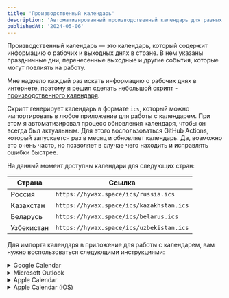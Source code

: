 ```yaml
---
title: 'Производственный календарь'
description: 'Автоматизированный производственный календарь для разных стран'
publishedAt: '2024-05-06'
---
```


Производственный календарь — это календарь, который содержит информацию о рабочих и выходных днях в стране.
В нем указаны праздничные дни, перенесенные выходные и другие события, которые могут повлиять на работу.

Мне надоело каждый раз искать информацию о рабочих днях в интернете, поэтому я решил сделать небольшой скрипт - [<span class="i-uil:github-alt"></span> производственного календаря](https://github.com/hywax/production-calendar).

Скрипт генерирует календарь в формате `ics`, который можно импортировать в любое приложение для работы с календарем.
При этом я автоматизировал процесс обновления календаря, чтобы он всегда был актуальным. Для этого воспользоваться
GitHub Actions, который запускается раз в месяц и обновляет календарь. Да, возможно это очень часто, но позволяет
в случае чего находить и исправлять ошибки быстрее.

На данный момент доступны календари для следующих стран:

| Страна                                                          | Ссылка                                   |
|-----------------------------------------------------------------|------------------------------------------|
| <span class="i-emojione:flag-for-russia"></span> Россия         | `https://hywax.space/ics/russia.ics`     |
| <span class="i-emojione:flag-for-kazakhstan"></span> Казахстан  | `https://hywax.space/ics/kazakhstan.ics` |
| <span class="i-emojione:flag-for-belarus"></span> Беларусь      | `https://hywax.space/ics/belarus.ics`    |
| <span class="i-emojione:flag-for-uzbekistan"></span> Узбекистан | `https://hywax.space/ics/uzbekistan.ics` |

Для импорта календаря в приложение для работы с календарем, вам нужно воспользоваться следующими инструкциями:

<details>
  <summary><span class="i-logos:google-calendar mr-1"></span> Google Calendar</summary>

  1. Главное меню
  2. Добавить другие календари
  3. Добавить по URL
  4. Вставить ссылку на календарь
  5. Добавить календарь
</details>

<details>
  <summary><span class="i-logos:microsoft-icon mr-1"></span> Microsoft Outlook</summary>

  1. Файл
  2. Открыть календарь
  3. Из Интернета
  4. Вставить ссылку на календарь
  5. Открыть
</details>

<details>
  <summary><span class="i-file-icons:apple mr-1"></span> Apple Calendar</summary>

  1. Файл
  2. Новая подписка на календарь
  3. Вставить ссылку на календарь
  4. Подписаться
</details>

<details>
  <summary><span class="i-file-icons:apple mr-1"></span> Apple Calendar (iOS)</summary>

  1. Настройки
  2. Пароли и учетные записи
  3. Новая учетная запись
  4. Другое
  5. Подписной календарь
  6. В поле «Сервер» вставьте ссылку на календарь
</details>
